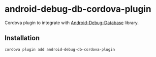 # android-debug-db-cordova-plugin

Cordova plugin to integrate with [Android-Debug-Database](https://github.com/amitshekhariitbhu/Android-Debug-Database) library.

## Installation

    cordova plugin add android-debug-db-cordova-plugin
